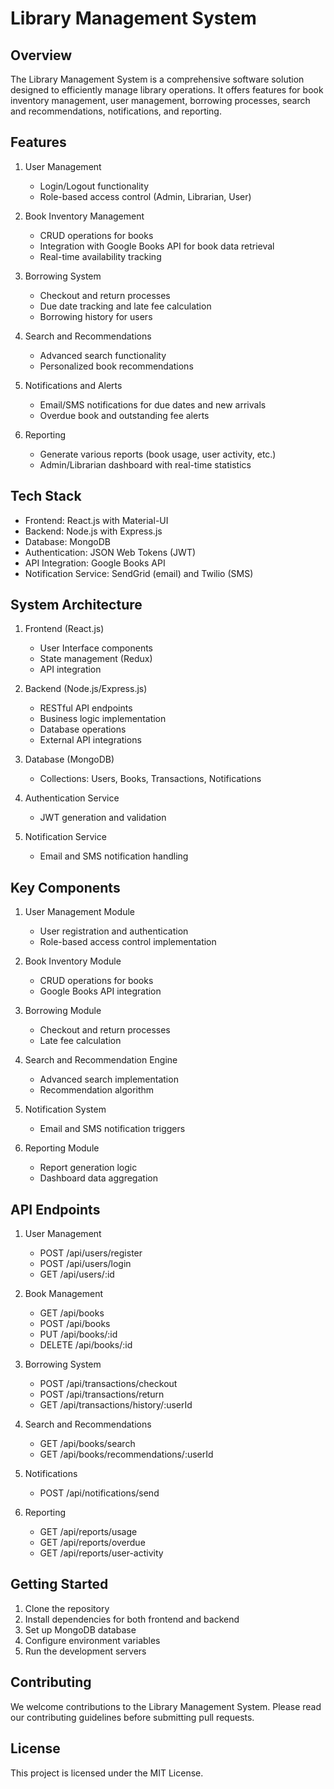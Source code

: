 # Library Management System

## Overview

The Library Management System is a comprehensive software solution designed to efficiently manage library operations. It offers features for book inventory management, user management, borrowing processes, search and recommendations, notifications, and reporting.

## Features

1. User Management
   - Login/Logout functionality
   - Role-based access control (Admin, Librarian, User)

2. Book Inventory Management
   - CRUD operations for books
   - Integration with Google Books API for book data retrieval
   - Real-time availability tracking

3. Borrowing System
   - Checkout and return processes
   - Due date tracking and late fee calculation
   - Borrowing history for users

4. Search and Recommendations
   - Advanced search functionality
   - Personalized book recommendations

5. Notifications and Alerts
   - Email/SMS notifications for due dates and new arrivals
   - Overdue book and outstanding fee alerts

6. Reporting
   - Generate various reports (book usage, user activity, etc.)
   - Admin/Librarian dashboard with real-time statistics

## Tech Stack

- Frontend: React.js with Material-UI
- Backend: Node.js with Express.js
- Database: MongoDB
- Authentication: JSON Web Tokens (JWT)
- API Integration: Google Books API
- Notification Service: SendGrid (email) and Twilio (SMS)

## System Architecture

1. Frontend (React.js)
   - User Interface components
   - State management (Redux)
   - API integration

2. Backend (Node.js/Express.js)
   - RESTful API endpoints
   - Business logic implementation
   - Database operations
   - External API integrations

3. Database (MongoDB)
   - Collections: Users, Books, Transactions, Notifications

4. Authentication Service
   - JWT generation and validation

5. Notification Service
   - Email and SMS notification handling

## Key Components

1. User Management Module
   - User registration and authentication
   - Role-based access control implementation

2. Book Inventory Module
   - CRUD operations for books
   - Google Books API integration

3. Borrowing Module
   - Checkout and return processes
   - Late fee calculation

4. Search and Recommendation Engine
   - Advanced search implementation
   - Recommendation algorithm

5. Notification System
   - Email and SMS notification triggers

6. Reporting Module
   - Report generation logic
   - Dashboard data aggregation

## API Endpoints

1. User Management
   - POST /api/users/register
   - POST /api/users/login
   - GET /api/users/:id

2. Book Management
   - GET /api/books
   - POST /api/books
   - PUT /api/books/:id
   - DELETE /api/books/:id

3. Borrowing System
   - POST /api/transactions/checkout
   - POST /api/transactions/return
   - GET /api/transactions/history/:userId

4. Search and Recommendations
   - GET /api/books/search
   - GET /api/books/recommendations/:userId

5. Notifications
   - POST /api/notifications/send

6. Reporting
   - GET /api/reports/usage
   - GET /api/reports/overdue
   - GET /api/reports/user-activity

## Getting Started

1. Clone the repository
2. Install dependencies for both frontend and backend
3. Set up MongoDB database
4. Configure environment variables
5. Run the development servers

## Contributing

We welcome contributions to the Library Management System. Please read our contributing guidelines before submitting pull requests.

## License

This project is licensed under the MIT License.